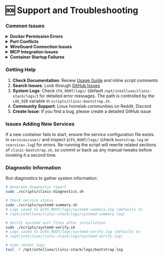# 🆘 Support and Troubleshooting

### Common Issues

<details>
<summary><strong>Docker Permission Errors</strong></summary>

```bash
# Add user to docker group
sudo usermod -aG docker $USER
newgrp docker

# Or run with sudo
sudo ./scripts/clinic-bootstrap.sh
```
</details>

<details>
<summary><strong>Port Conflicts</strong></summary>

```bash
# Check what's using a port
sudo netstat -tulpn | grep :3000

# Kill process using port
sudo kill $(sudo lsof -t -i:3000)

# Or modify ports in bootstrap script
```
</details>

<details>
<summary><strong>WireGuard Connection Issues</strong></summary>

```bash
# Check WireGuard status
sudo wg show

# Check firewall rules
sudo ufw status

# Verify port 51820 is open
sudo netstat -tulpn | grep :51820

# Check logs
journalctl -u wg-quick@wg0
```
</details>

<details>
<summary><strong>MCP Integration Issues</strong></summary>

**Only 3 Tools Visible in Open WebUI**:
- This is expected behavior without API credentials - only public research tools are available
- Full Healthcare MCP has 15 tools: 3 public + 12 requiring paid FHIR/database access
- Public tools: search-pubmed, search-trials, get-drug-info
- To enable all 15 tools: Configure FHIR_BASE_URL and OAuth credentials in root `.env` file

**API Credential Configuration**:
```bash
# Check current tool count
curl -s http://172.20.0.12:3001/openapi.json | jq '.paths | keys | length'

# After adding FHIR credentials to .env, restart container
docker restart healthcare-mcp

# Verify increased tool availability (should be 15 with proper credentials)
curl -s http://172.20.0.12:3001/openapi.json | jq '.paths | keys'
```

**Authentication Errors**:
```bash
# Check if auth proxy is running
curl -H "Authorization: Bearer healthcare-mcp-2025" http://localhost:3001/health

# Check direct MCP tool discovery
curl -H "Authorization: Bearer healthcare-mcp-2025" http://localhost:3001/tools

# Check container logs
docker logs healthcare-mcp-container
```

**Port Conflicts**:
- Auth proxy: External port (default 3001) for Open WebUI with direct MCP communication
- Modify ports in container configuration if conflicts occur

**Container Issues**:
```bash
# Rebuild Healthcare MCP with direct integration
cd mcps/healthcare && docker build -t intelluxe/healthcare-mcp:latest .

# Check startup script execution
docker exec healthcare-mcp cat /app/start_services.sh
```
</details>

<details>
<summary><strong>Container Startup Failures</strong></summary>

```bash
# Check container logs
docker logs REPLACE_WITH_CONTAINER_NAME

# Check available disk space
df -h

# Check Docker service
sudo systemctl status docker

# Restart Docker if needed
sudo systemctl restart docker
```
</details>

### Getting Help

1. **Check Documentation**: Review [Usage Guide](USAGE_GUIDE.md) and inline script comments
2. **Search Issues**: Look through [GitHub Issues](https://github.com/Intelluxe-AI/intelluxe-core/issues)
3. **System Logs**: Check `CFG_ROOT/logs/` (default `/opt/intelluxe/clinic-stack/logs/`) for detailed error messages. The path is controlled by the `LOG_DIR` variable in `scripts/clinic-bootstrap.sh`.
4. **Community Support**: Linux homelab communities on Reddit, Discord
5. **Create Issue**: If you find a bug, please create a detailed GitHub issue

### Issues Adding New Services
If a new container fails to start, ensure the service configuration file exists in `services/user/` and inspect `$CFG_ROOT/logs/` (check `bootstrap.log` or `<service>.log`) for errors.
Re-running the script will rewrite related sections of `clinic-bootstrap.sh`, so
commit or back up any manual tweaks before invoking it a second time.

### Diagnostic Information

Run diagnostics to gather system information:
```bash
# Generate diagnostic report
sudo ./scripts/clinic-diagnostics.sh

# Check service status
sudo ./scripts/systemd-summary.sh
# Logs saved to $CFG_ROOT/logs/systemd-summary.log (defaults to
# /opt/intelluxe/clinic-stack/logs/systemd-summary.log)

# Verify systemd unit files after installation
sudo ./scripts/systemd-verify.sh
# Logs saved to $CFG_ROOT/logs/systemd-verify.log (defaults to
# /opt/intelluxe/clinic-stack/logs/systemd-verify.log)

# View recent logs
tail -f /opt/intelluxe/clinic-stack/logs/bootstrap.log
```
